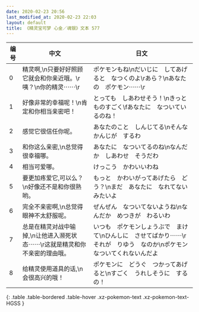 ```yaml
---
date: 2020-02-23 20:56
last_modified_at: 2020-02-23 22:03
layout: default
title: 《精灵宝可梦 心金／魂银》文本 577
---
```

| 编号 | 中文 | 日文 |
| ---- | ---- | ---- |
| 0 | 精灵啊,\n只要好好照顾它就会和你亲近哦。\r咦？\n你的精灵⋯⋯\r | ポケモンもね\nだいじに　してあげると　なつくのよ\rあら？\nあなたの　ポケモン⋯⋯\r |
| 1 | 好像非常的幸福呢！\n肯定和你相当亲密吧！ | とっても　しあわせそう！\nきっと　ものすごく\fあなたに　なついているのね！ |
| 2 | 感觉它很信任你呢。 | あなたのこと　しんじてる\nそんな　かんじが　するわ |
| 3 | 和你这么亲密,\n总觉得很幸福哪。 | あなたに　なついてるのね\nなんだか　しあわせ　そうだわ |
| 4 | 相当可爱哪。 | けっこう　かわいいわね |
| 5 | 要更加疼爱它,可以么？\n好像还不是和你很熟哟。 | もっと　かわいがってあげたら　どう？\nまだ　あなたに　なれてないみたいよ |
| 6 | 完全不亲密啊,\n总觉得眼神不太舒服呢。 | ぜんぜん　なついてないようね\nなんだか　めつきが　わるいわ |
| 7 | 总是在精灵对战中输掉,\n让他进入濒死状态⋯⋯\r这就是精灵和你不亲密的理由哦。 | いつも　ポケモンしょうぶで　まけて\nひんしに　させてばかり⋯⋯\rそれが　りゆう　なのか\nポケモン　なついてくれないんだよ |
| 8 | 给精灵使用道具的话,\n会很高兴的哦！ | ポケモンに　どうぐ　つかってあげると\nすごく　うれしそうに　するの！ |
{: .table .table-bordered .table-hover .xz-pokemon-text .xz-pokemon-text-HGSS }